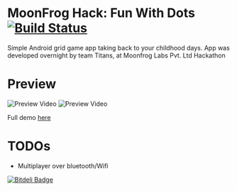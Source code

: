 # MoonFrog Hack: Fun With Dots [![Build Status](https://travis-ci.org/amrendra18/moonfrog-hackathon.svg?branch=master)](https://travis-ci.org/amrendra18/moonfrog-hackathon)

Simple Android grid game app taking back to your childhood days.
App was developed overnight by team Titans, at Moonfrog Labs Pvt. Ltd Hackathon 


# Preview
![Preview Video](../master/preview/preview1.gif)
![Preview Video](../master/preview/preview2.gif)

Full demo [here](https://www.youtube.com/watch?v=1yOX_I6I2jk)


# TODOs
* Multiplayer over bluetooth/Wifi


[![Bitdeli Badge](https://d2weczhvl823v0.cloudfront.net/amrendra18/moonfrog-hackathon/trend.png)](https://bitdeli.com/free "Bitdeli Badge")


